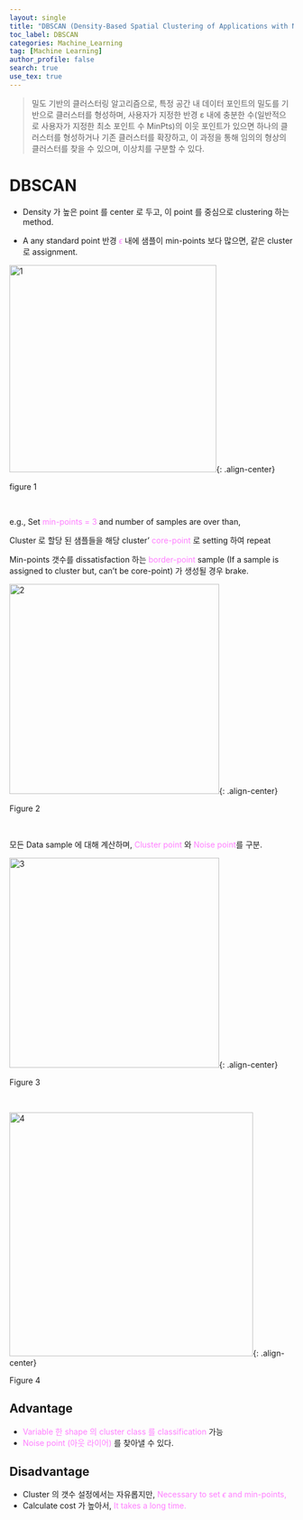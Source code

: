 ```yaml
---
layout: single
title: "DBSCAN (Density-Based Spatial Clustering of Applications with Noise)"
toc_label: DBSCAN
categories: Machine_Learning
tag: [Machine Learning]
author_profile: false
search: true
use_tex: true
---
```


> 밀도 기반의 클러스터링 알고리즘으로, 특정 공간 내 데이터 포인트의 밀도를 기반으로 클러스터를 형성하며, 
> 사용자가 지정한 반경 ε 내에 충분한 수(일반적으로 사용자가 지정한 최소 포인트 수 MinPts)의 이웃 포인트가 있으면 하나의 클러스터를 형성하거나 기존 클러스터를 확장하고, 
> 이 과정을 통해 임의의 형상의 클러스터를 찾을 수 있으며, 이상치를 구분할 수 있다.

# DBSCAN

- Density 가 높은 point 를 center 로 두고, 이 point 를 중심으로 clustering 하는 method.

- A any standard point 반경 <span style='color:#ff7fff'>$\epsilon$</span> 내에 샘플이 min-points 보다 많으면, 같은 cluster 로 assignment.

<img width="367" alt="1" src="https://github.com/woo-kyu/woo-kyu.github.io/assets/102133610/bf7c26fa-a31c-4e5f-a0fa-70eac7c7d62b">{: .align-center}

figure 1

<br>

e.g., Set <span style='color:#ff7fff'>min-points = 3</span> and number of samples are over than,

Cluster 로 할당 된 샘플들을 해당 cluster’ <span style='color:#ff7fff'>core-point</span> 로 setting 하여 repeat

Min-points 갯수를 dissatisfaction 하는 <span style='color:#ff7fff'>border-point</span> sample (If a sample is assigned to cluster but, can’t be core-point) 가 생성될 경우 brake.

<img width="372" alt="2" src="https://github.com/woo-kyu/woo-kyu.github.io/assets/102133610/16a335be-ab1a-4885-9f1d-f31486534988">{: .align-center}

Figure 2

<br>

모든 Data sample 에 대해 계산하며, <span style='color:#ff7fff'>Cluster point</span> 와 <span style='color:#ff7fff'>Noise point</span>를 구분.


<img width="372" alt="3" src="https://github.com/woo-kyu/woo-kyu.github.io/assets/102133610/fb9c29fd-13cf-4579-ad6e-5b94eb9d3844">{: .align-center}

Figure 3

<br>

<img width="432" alt="4" src="https://github.com/woo-kyu/woo-kyu.github.io/assets/102133610/64a80c67-50f0-49b2-9ac2-0db3ed8f2bd4">{: .align-center}


Figure 4


## Advantage

- <span style='color:#ff7fff'>Variable 한 shape 의 cluster class 를 classification</span> 가능
- <span style='color:#ff7fff'>Noise point (아웃 라이어)</span> 를 찾아낼 수 있다.

## Disadvantage

- Cluster 의 갯수 설정에서는 자유롭지만, <span style='color:#ff7fff'>Necessary to set $\epsilon$ and min-points,</span>
- Calculate cost 가 높아서, <span style='color:#ff7fff'>It takes a long time.</span>